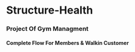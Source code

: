 # Structure-Health
<h3>Project Of Gym Managment</h3>
<h4>Complete Flow For Members & Walkin Customer</h4>
